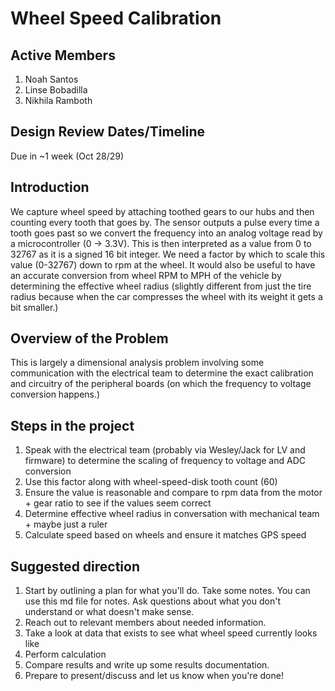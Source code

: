 # Wheel Speed Calibration

## Active Members

1. Noah Santos
1. Linse Bobadilla
1. Nikhila Ramboth

## Design Review Dates/Timeline

Due in ~1 week (Oct 28/29)

## Introduction

We capture wheel speed by attaching toothed gears to our hubs and then counting every tooth that goes by. The sensor outputs a pulse every time a tooth goes past so we convert the frequency into an analog voltage read by a microcontroller (0 -> 3.3V). This is then interpreted as a value from 0 to 32767 as it is a signed 16 bit integer. We need a factor by which to scale this value (0-32767) down to rpm at the wheel. It would also be useful to have an accurate conversion from wheel RPM to MPH of the vehicle by determining the effective wheel radius (slightly different from just the tire radius because when the car compresses the wheel with its weight it gets a bit smaller.)

## Overview of the Problem

This is largely a dimensional analysis problem involving some communication with the electrical team to determine the exact calibration and circuitry of the peripheral boards (on which the frequency to voltage conversion happens.) 

## Steps in the project

1. Speak with the electrical team (probably via Wesley/Jack for LV and firmware) to determine the scaling of frequency to voltage and ADC conversion
1. Use this factor along with wheel-speed-disk tooth count (60)
1. Ensure the value is reasonable and compare to rpm data from the motor + gear ratio to see if the values seem correct
1. Determine effective wheel radius in conversation with mechanical team + maybe just a ruler
1. Calculate speed based on wheels and ensure it matches GPS speed

## Suggested direction

1. Start by outlining a plan for what you'll do. Take some notes. You can use this md file for notes. Ask questions about what you don't understand or what doesn't make sense.
1. Reach out to relevant members about needed information.
1. Take a look at data that exists to see what wheel speed currently looks like
1. Perform calculation
1. Compare results and write up some results documentation.
1. Prepare to present/discuss and let us know when you're done!